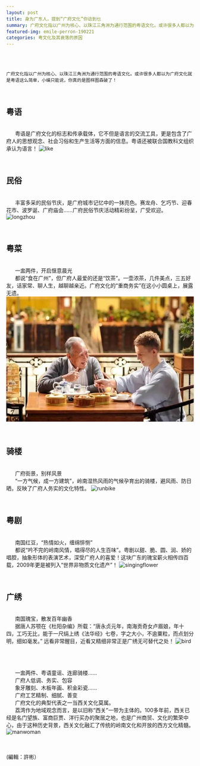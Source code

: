 ```yaml
---
layout: post
title: 身为广东人，提到“广府文化”你谂到乜
summary: 广府文化指以广州为核心、以珠江三角洲为通行范围的粤语文化。或许很多人都以为广府文化就是粤语这么简单，小编只能说，你真的是图样图森破了！
featured-img: emile-perron-190221
categories: 粤文化及其衰落的原因
---
```


<br><br>
```
广府文化指以广州为核心、以珠江三角洲为通行范围的粤语文化。或许很多人都以为广府文化就是粤语这么简单，小编只能说，你真的是图样图森破了！
```
<br>

粤语
------
<br>&#160;&#160;&#160;&#160;&#160;&#160;粤语是广府文化的标志和传承载体，它不但是语言的交流工具，更是包含了广府人的思想观念、社会习俗和生产生活等方面的信息。粤语还被联合国教科文组织承认为语言！
![like](assets/img/posts/like.jpg)

<br>

民俗
------

<br>&#160;&#160;&#160;&#160;&#160;&#160;丰富多采的民俗节庆，是广府城市记忆中的一抹亮色。赛龙舟、乞巧节、迎春花市、波罗诞、广府庙会……广府民俗节庆活动精彩纷呈，广受欢迎。
![longzhou](assets/img/posts/longzhou.jpg)

<br>

粤菜
------
<br>&#160;&#160;&#160;&#160;&#160;&#160;一盅两件，开启惬意晨光
<br>&#160;&#160;&#160;&#160;&#160;&#160;都说“食在广州”，但广府人最爱的还是“饮茶”。一壶浓茶，几件美点，三五好友，话家常、聊人生，越聊越亲近。广府文化的“重商务实”在这小小圆桌上，展露无遗。
![tea](assets/img/posts/tea.jpg)

<br>

骑楼
------

<br>&#160;&#160;&#160;&#160;&#160;&#160;广府街景，别样风景
<br>&#160;&#160;&#160;&#160;&#160;&#160;“一方气候，成一方建筑”，岭南湿热风雨的气候孕育出的骑楼，避风雨、防日晒，反映了广府人务实的文化特性。
![runbike](assets/img/posts/runbike.jpg)

<br>

粤剧
------
<br>&#160;&#160;&#160;&#160;&#160;&#160;南国红豆，“热情如火，缠绵悱恻”
<br>&#160;&#160;&#160;&#160;&#160;&#160;都说“吟不完的岭南风情，唱得尽的人生百味”。粤剧以甜、脆、圆、润、娇的唱腔，抽象形体的表演艺术，深受广府人的喜爱！这块广东的瑰宝薪火相传四百载，2009年更是被列入“世界非物质文化遗产”！
![singingflower](assets/img/posts/singingflower.jpg)

<br>

广绣
------
<br>&#160;&#160;&#160;&#160;&#160;&#160;南国瑰宝，散发百年幽香
<br>&#160;&#160;&#160;&#160;&#160;&#160;据唐人苏颚在《杜阳杂编》所载：“唐永贞元年，南海贡奇女卢眉娘，年十四，工巧无比，能于一尺绢上绣《法华经》七卷，字之大小，不逾粟粒，而点划分明，细如毫发。” 远看非常醒目，近看又精细非常正是广绣无可替代之处！
![bird](assets/img/posts/bird.jpg)

<br><br>
<br>&#160;&#160;&#160;&#160;&#160;&#160;一盅两件、粤语童谣、连廊骑楼……
<br>&#160;&#160;&#160;&#160;&#160;&#160;广府人低调、务实、包容
<br>&#160;&#160;&#160;&#160;&#160;&#160;象牙雕刻、木板年画、积金彩瓷……
<br>&#160;&#160;&#160;&#160;&#160;&#160;广府工艺精制、细腻、善变
<br>&#160;&#160;&#160;&#160;&#160;&#160;广府文化的典型代表之一当西关文化莫属。
<br>&#160;&#160;&#160;&#160;&#160;&#160;荔湾作为地域观念而言，是以旧称“西关”一带为主体的。100多年前，西关已经是名门望族、富商巨贾、洋行买办的聚居之地，也是广州商贸、文化的繁荣中心，由于这种历史背景，西关文化融汇了传统的岭南文化和开放的西方文化精髓。
![manwoman](assets/img/posts/manwomen.jpg)

<br><br>
(編輯：許彬）
